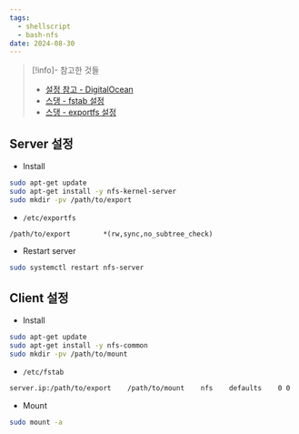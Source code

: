 ```yaml
---
tags:
  - shellscript
  - bash-nfs
date: 2024-08-30
---
```

> [!info]- 참고한 것들
> - [설정 참고 - DigitalOcean](https://www.digitalocean.com/community/tutorials/how-to-set-up-an-nfs-server-using-block-storage)
> - [스댕 - fstab 설정](https://askubuntu.com/a/890989)
> - [스댕 - exportfs 설정](https://serverfault.com/a/862966)

## Server 설정

- Install

```bash
sudo apt-get update
sudo apt-get install -y nfs-kernel-server
sudo mkdir -pv /path/to/export
```

- `/etc/exportfs`

```
/path/to/export        *(rw,sync,no_subtree_check)
```

- Restart server

```bash
sudo systemctl restart nfs-server
```

## Client 설정

- Install

```bash
sudo apt-get update
sudo apt-get install -y nfs-common
sudo mkdir -pv /path/to/mount
```

- `/etc/fstab`

```bash
server.ip:/path/to/export    /path/to/mount    nfs    defaults    0 0
```

- Mount

```bash
sudo mount -a
```